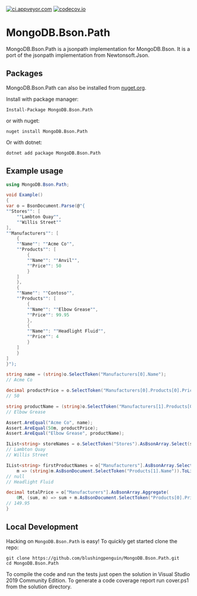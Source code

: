 [![ci.appveyor.com](https://ci.appveyor.com/api/projects/status/github/blushingpenguin/MongoDB.Bson.Path?branch=master&svg=true)](https://ci.appveyor.com/api/projects/status/github/blushingpenguin/MongoDB.Bson.Path?branch=master&svg=true)
[![codecov.io](https://codecov.io/gh/blushingpenguin/MongoDB.Bson.Path/coverage.svg?branch=master)](https://codecov.io/gh/blushingpenguin/MongoDB.Bson.Path?branch=master)

# MongoDB.Bson.Path #

MongoDB.Bson.Path is a jsonpath implementation for MongoDB.Bson. It is a port of the jsonpath implementation from Newtonsoft.Json.

## Packages ##

MongoDB.Bson.Path can also be installed from [nuget.org](https://www.nuget.org/packages/MongoDB.Bson.Path/).

Install with package manager:

    Install-Package MongoDB.Bson.Path

or with nuget:

    nuget install MongoDB.Bson.Path

Or with dotnet:

    dotnet add package MongoDB.Bson.Path

## Example usage ##

```csharp
using MongoDB.Bson.Path;

void Example()
{
var o = BsonDocument.Parse(@"{
""Stores"": [
    ""Lambton Quay"",
    ""Willis Street""
],
""Manufacturers"": [
    {
    ""Name"": ""Acme Co"",
    ""Products"": [
        {
        ""Name"": ""Anvil"",
        ""Price"": 50
        }
    ]
    },
    {
    ""Name"": ""Contoso"",
    ""Products"": [
        {
        ""Name"": ""Elbow Grease"",
        ""Price"": 99.95
        },
        {
        ""Name"": ""Headlight Fluid"",
        ""Price"": 4
        }
    ]
    }
]
}");

string name = (string)o.SelectToken("Manufacturers[0].Name");
// Acme Co

decimal productPrice = o.SelectToken("Manufacturers[0].Products[0].Price").ToDecimal();
// 50

string productName = (string)o.SelectToken("Manufacturers[1].Products[0].Name");
// Elbow Grease

Assert.AreEqual("Acme Co", name);
Assert.AreEqual(50m, productPrice);
Assert.AreEqual("Elbow Grease", productName);

IList<string> storeNames = o.SelectToken("Stores").AsBsonArray.Select(s => (string)s).ToList();
// Lambton Quay
// Willis Street

IList<string> firstProductNames = o["Manufacturers"].AsBsonArray.Select(
    m => (string)m.AsBsonDocument.SelectToken("Products[1].Name")).ToList();
// null
// Headlight Fluid

decimal totalPrice = o["Manufacturers"].AsBsonArray.Aggregate(
    0M, (sum, m) => sum + m.AsBsonDocument.SelectToken("Products[0].Price").ToDecimal());
// 149.95
}

```

## Local Development ##

Hacking on `MongoDB.Bson.Path` is easy! To quickly get started clone the repo:

    git clone https://github.com/blushingpenguin/MongoDB.Bson.Path.git
    cd MongoDB.Bson.Path

To compile the code and run the tests just open the solution in
Visual Studio 2019 Community Edition.  To generate a code coverage report
run cover.ps1 from the solution directory.
